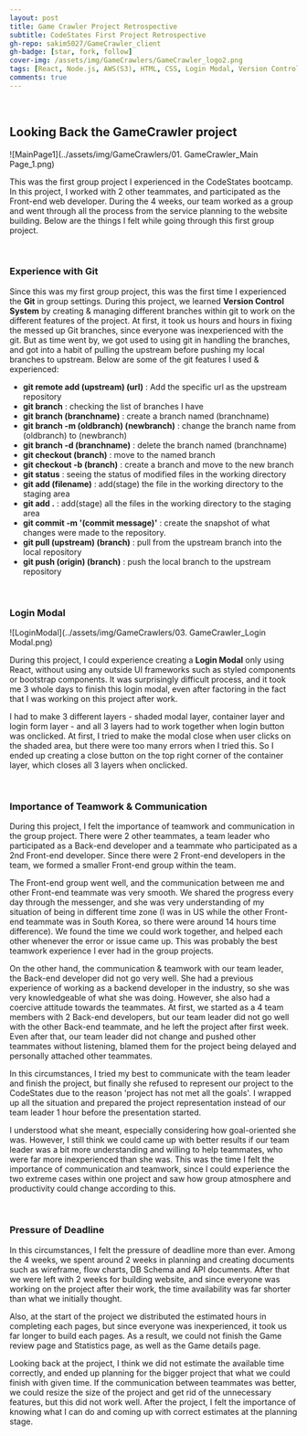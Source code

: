 ```yaml
---
layout: post
title: Game Crawler Project Retrospective
subtitle: CodeStates First Project Retrospective
gh-repo: sakim5027/GameCrawler_client
gh-badge: [star, fork, follow]
cover-img: /assets/img/GameCrawlers/GameCrawler_logo2.png
tags: [React, Node.js, AWS(S3), HTML, CSS, Login Modal, Version Control System, Responsive Web Design, Retrospective]
comments: true
---
```

<br>

## Looking Back the GameCrawler project

  ![MainPage1](../assets/img/GameCrawlers/01. GameCrawler_Main Page_1.png)

This was the first group project I experienced in the CodeStates bootcamp. In this project, I worked with 2 other teammates, and participated as the Front-end web developer. During the 4 weeks, our team worked as a group and went through all the process from the service planning to the website building. Below are the things I felt while going through this first group project.

<br>

### Experience with Git

Since this was my first group project, this was the first time I experienced the **Git** in group settings. During this project, we learned **Version Control System** by creating & managing different branches within git to work on the different features of the project. At first, it took us hours and hours in fixing the messed up Git branches, since everyone was inexperienced with the git. But as time went by, we got used to using git in handling the branches, and got into a habit of pulling the upstream before pushing my local branches to upstream. Below are some of the git features I used & experienced:

- **git remote add (upstream) (url)** : Add the specific url as the upstream repository
- **git branch** : checking the list of branches I have
- **git branch (branchname)** : create a branch named (branchname)
- **git branch -m (oldbranch) (newbranch)** : change the branch name from (oldbranch) to (newbranch)
- **git branch -d (branchname)** : delete the branch named (branchname)
- **git checkout (branch)** : move to the named branch
- **git checkout -b (branch)** : create a branch and move to the new branch
- **git status** : seeing the status of modified files in the working directory
- **git add (filename)** : add(stage) the file in the working directory to the staging area
- **git add .** : add(stage) all the files in the working directory to the staging area
- **git commit -m '(commit message)'** : create the snapshot of what changes were made to the repository.
- **git pull (upstream) (branch)** : pull from the upstream branch into the local repository
- **git push (origin) (branch)** : push the local branch to the upstream repository

<br>

### Login Modal

  ![LoginModal](../assets/img/GameCrawlers/03. GameCrawler_Login Modal.png)

During this project, I could experience creating a **Login Modal** only using React, without using any outside UI frameworks such as styled components or bootstrap components. It was surprisingly difficult process, and it took me 3 whole days to finish this login modal, even after factoring in the fact that I was working on this project after work.

I had to make 3 different layers - shaded modal layer, container layer and login form layer - and all 3 layers had to work together when login button was onclicked. At first, I tried to make the modal close when user clicks on the shaded area, but there were too many errors when I tried this. So I ended up creating a close button on the top right corner of the container layer, which closes all 3 layers when onclicked.

<br>

### Importance of Teamwork & Communication

During this project, I felt the importance of teamwork and communication in the group project. There were 2 other teammates, a team leader who participated as a Back-end developer and a teammate who participated as a 2nd Front-end developer. Since there were 2 Front-end developers in the team, we formed a smaller Front-end group within the team.

The Front-end group went well, and the communication between me and other Front-end teammate was very smooth. We shared the progress every day through the messenger, and she was very understanding of my situation of being in different time zone (I was in US while the other Front-end teammate was in South Korea, so there were around 14 hours time difference). We found the time we could work together, and helped each other whenever the error or issue came up. This was probably the best teamwork experience I ever had in the group projects.

On the other hand, the communication & teamwork with our team leader, the Back-end developer did not go very well. She had a previous experience of working as a backend developer in the industry, so she was very knowledgeable of what she was doing. However, she also had a coercive attitude towards the teammates. At first, we started as a 4 team members with 2 Back-end developers, but our team leader did not go well with the other Back-end teammate, and he left the project after first week. Even after that, our team leader did not change and pushed other teammates without listening, blamed them for the project being delayed and personally attached other teammates. 

In this circumstances, I tried my best to communicate with the team leader and finish the project, but finally she refused to represent our project to the CodeStates due to the reason 'project has not met all the goals'. I wrapped up all the situation and prepared the project representation instead of our team leader 1 hour before the presentation started.

I understood what she meant, especially considering how goal-oriented she was. However, I still think we could came up with better results if our team leader was a bit more understanding and willing to help teammates, who were far more inexperienced than she was. This was the time I felt the importance of communication and teamwork, since I could experience the two extreme cases within one project and saw how group atmosphere and productivity could change according to this.

<br>

### Pressure of Deadline

In this circumstances, I felt the pressure of deadline more than ever. Among the 4 weeks, we spent around 2 weeks in planning and creating documents such as wireframe, flow charts, DB Schema and API documents. After that we were left with 2 weeks for building website, and since everyone was working on the project after their work, the time availability was far shorter than what we initially thought. 

Also, at the start of the project we distributed the estimated hours in completing each pages, but since everyone was inexperienced, it took us far longer to build each pages. As a result, we could not finish the Game review page and Statistics page, as well as the Game details page. 

Looking back at the project, I think we did not estimate the available time correctly, and ended up planning for the bigger project that what we could finish with given time. If the communication between teammates was better, we could resize the size of the project and get rid of the unnecessary features, but this did not work well. After the project, I felt the importance of knowing what I can do and coming up with correct estimates at the planning stage.